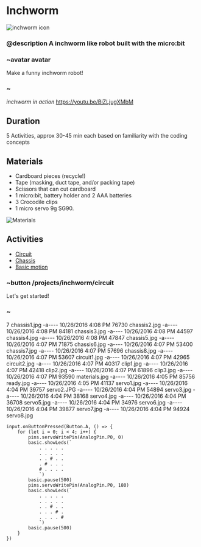
# Inchworm

![inchworm icon](/static/mb/projects/guitar.png)

### @description A inchworm like robot built with the micro:bit

### ~avatar avatar

Make a funny inchworm robot!

### ~
*inchworm in action*
https://youtu.be/BiZLjugXMbM

## Duration

5 Activities, approx 30-45 min each based on familiarity with the coding concepts

## Materials

* Cardboard pieces (recycle!)
* Tape (masking, duct tape, and/or packing tape)
* Scissors that can cut cardboard
* 1 micro:bit, battery holder and 2 AAA batteries
* 3 Crocodile clips
* 1 micro servo 9g SG90.

![Materials](/static/mb/projects/inchworm/materials.jpg)

## Activities

* [Circuit](/projects/inchworm/circuit)  
* [Chassis](/projects/inchworm/chassis)  
* [Basic motion](/projects/inchworm/motion)  

### ~button /projects/inchworm/circuit

Let's get started!

### ~

7 chassis1.jpg
-a----       10/26/2016   4:08 PM          76730 chassis2.jpg
-a----       10/26/2016   4:08 PM          84181 chassis3.jpg
-a----       10/26/2016   4:08 PM          44597 chassis4.jpg
-a----       10/26/2016   4:08 PM          47847 chassis5.jpg
-a----       10/26/2016   4:07 PM          71875 chassis6.jpg
-a----       10/26/2016   4:07 PM          53400 chassis7.jpg
-a----       10/26/2016   4:07 PM          57696 chassis8.jpg
-a----       10/26/2016   4:07 PM          53607 circuit1.jpg
-a----       10/26/2016   4:07 PM          42965 circuit2.jpg
-a----       10/26/2016   4:07 PM          40317 clip1.jpg
-a----       10/26/2016   4:07 PM          42418 clip2.jpg
-a----       10/26/2016   4:07 PM          61896 clip3.jpg
-a----       10/26/2016   4:07 PM          93590 materials.jpg
-a----       10/26/2016   4:05 PM          85756 ready.jpg
-a----       10/26/2016   4:05 PM          41137 servo1.jpg
-a----       10/26/2016   4:04 PM          39757 servo2.JPG
-a----       10/26/2016   4:04 PM          54894 servo3.jpg
-a----       10/26/2016   4:04 PM          38168 servo4.jpg
-a----       10/26/2016   4:04 PM          36708 servo5.jpg
-a----       10/26/2016   4:04 PM          34976 servo6.jpg
-a----       10/26/2016   4:04 PM          39877 servo7.jpg
-a----       10/26/2016   4:04 PM          94924 servo8.jpg

```blocks
input.onButtonPressed(Button.A, () => {
    for (let i = 0; i < 4; i++) {
        pins.servoWritePin(AnalogPin.P0, 0)
        basic.showLeds(`
            . . . . .
            . . . . .
            . . # . .
            . # . . .
            # . . . .
            `)
        basic.pause(500)
        pins.servoWritePin(AnalogPin.P0, 180)
        basic.showLeds(`
            . . . . .
            . . . . .
            . . # . .
            . . . # .
            . . . . #
            `)
        basic.pause(500)
    }
})
```